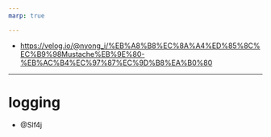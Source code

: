 ```yaml
---
marp: true

---
```

- https://velog.io/@nyong_i/%EB%A8%B8%EC%8A%A4%ED%85%8C%EC%B9%98Mustache%EB%9E%80-%EB%AC%B4%EC%97%87%EC%9D%B8%EA%B0%80

---
# logging
- @Slf4j
